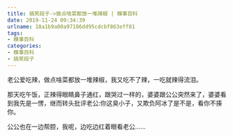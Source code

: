 ```yaml
---
title: 搞笑段子->做点啥菜都放一堆辣椒 | 糗事百科
date: 2019-11-24 09:34:39
urlname: 18a1b9a00a97186dd95cdcbf863eff81
tags: 
- 糗事百科
categories:
- 糗事百科
- 搞笑段子
---
```

老公爱吃辣，做点啥菜都放一堆辣椒，我又吃不了辣，一吃就辣得流泪。

那天吃午饭，正辣得眼睛鼻子通红，跟哭过一样的，婆婆跟公公突然来了，婆婆看到我先是一愣，继而转头批评老公:你这臭小子，又欺负阿冰了是不是，看你不揍你。

公公也在一边帮腔，我呢，边吃边红着眼看老公……


